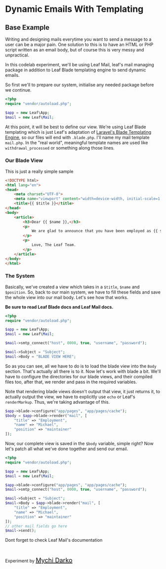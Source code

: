 # Dynamic Emails With Templating

## Base Example

Writing and designing mails everytime you want to send a message to a user can be a major pain. One solution to this is to have an HTML or PHP script written as an email body, but of course this is very messy and unpractical.

In this codelab experiment, we'll be using Leaf Mail, leaf's mail managing package in addition to Leaf Blade templating engine to send dynamic emails.

So first we'll to prepare our system, initialise any needed package before we continue.

```php
<?php
require "vendor/autoload.php";

$app = new Leaf\App;
$mail = new Leaf\Mail;
```

At this point, it will be best to define our view. We're using Leaf Blade templating which is just Leaf's adaptation of [Laravel's Blade Templating Engine](https://laravel.com/docs/5.8/blade), so our files will end with `.blade.php`. I'll name my mail template `mail.php`. In the "real world", meaningful template names are used like `withdrawal_processed` or something along those lines.

### Our Blade View

This is just a really simple sample

```html
<!DOCTYPE html>
<html lang="en">
<head>
	<meta charset="UTF-8">
	<meta name="viewport" content="width=device-width, initial-scale=1.0">
	<title>{{ $title }}</title>
</head>
<body>
	<article>
		<h3>Dear {{ $name }},</h3>
		<p>
			We are glad to announce that you have been employed as {{ $position }} at Leaf PHP
		</p>
		<p>
			Love, The Leaf Team.
		</p>
	</article>
</body>
</html>
```

### The System

Basically, we've created a view which takes in a `$title`, `$name` and `$position`. So, back to our main system, we have to fill these fields and save the whole view into our mail body. Let's see how that works.

**Be sure to read Leaf Blade docs and Leaf Mail docs.**

```php
<?php
require "vendor/autoload.php";

$app = new Leaf\App;
$mail = new Leaf\Mail;

$mail->smtp_connect("host", 0000, true, "username", "password");

$mail->Subject = "Subject";
$mail->Body = "BLADE VIEW HERE";
```

So as you can see, all we have to do is to load the blade view into the `Body` section. That's actually all there is to it. Now let's work with blade a bit. We'll have to configure the directories for our blade views, and their compiled files too, after that, we render and pass in the required variables. 

Note that rendering blade views doesn't output that view, it just returns it, to actually output the view, we have to explicitly use `echo` or Leaf's `renderMarkup`. Thus, we're taking advantage of this.

```php
$app->blade->configure("app/pages", "app/pages/cache");
$body = $app->blade->render("mail", [
	"title" => "Employment",
	"name" => "Michael",
	"position" => "maintainer"
]);
```

Now, our complete view is saved in the `$body` variable, simple right? Now let's patch all what we've done together and send our email.

```php
<?php
require "vendor/autoload.php";

$app = new Leaf\App;
$mail = new Leaf\Mail;

$app->blade->configure("app/pages", "app/pages/cache");
$mail->smtp_connect("host", 0000, true, "username", "password");

$mail->Subject = "Subject";
$mail->Body = $app->blade->render("mail", [
	"title" => "Employment",
	"name" => "Michael",
	"position" => "maintainer"
]);
// other mail fields go here
$mail->send();
```

Dont forget to check Leaf Mail's documentation

<br>

Experiment by <a href="https://mychi.netlify.app" style="font-size: 20px; color: #111;" target="_blank">Mychi Darko</a>

